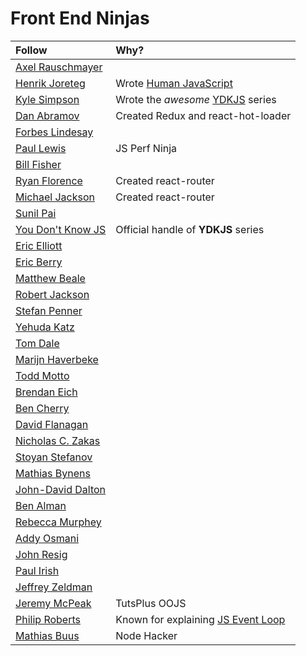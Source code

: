 # Front End Ninjas #
| Follow | Why? |
|:-------|:-----|
| [Axel Rauschmayer](https://twitter.com/rauschma) | |
| [Henrik Joreteg](https://twitter.com/HenrikJoreteg) | Wrote [Human JavaScript](http://read.humanjavascript.com/) |
| [Kyle Simpson](https://twitter.com/getify) | Wrote the *awesome* [YDKJS](https://github.com/getify/You-Dont-Know-JS/blob/master/README.md#you-dont-know-js-book-series) series |
| [Dan Abramov](https://twitter.com/dan_abramov) | Created Redux and react-hot-loader |
| [Forbes Lindesay](https://twitter.com/ForbesLindesay) | |
| [Paul Lewis](https://twitter.com/aerotwist) | JS Perf Ninja |
| [Bill Fisher](https://twitter.com/fisherwebdev) | |
| [Ryan Florence](https://twitter.com/ryanflorence) | Created react-router |
| [Michael Jackson](https://twitter.com/mjackson) | Created react-router |
| [Sunil Pai](https://twitter.com/threepointone) | |
| [You Don't Know JS](https://twitter.com/YDKJS) | Official handle of **YDKJS** series |
| [Eric Elliott](https://twitter.com/_ericelliott) | |
| [Eric Berry](https://twitter.com/coderberry) | |
| [Matthew Beale](https://twitter.com/mixonic) | |
| [Robert Jackson](https://twitter.com/rwjblue) | |
| [Stefan Penner](https://twitter.com/stefanpenner) | |
| [Yehuda Katz](https://twitter.com/wycats) | |
| [Tom Dale](https://twitter.com/tomdale) | |
| [Marijn Haverbeke](https://twitter.com/marijnjh) | |
| [Todd Motto](https://twitter.com/toddmotto) | |
| [Brendan Eich](https://twitter.com/BrendanEich) | |
| [Ben Cherry](https://twitter.com/bcherry) | |
| [David Flanagan](https://twitter.com/__DavidFlanagan) | |
| [Nicholas C. Zakas](https://twitter.com/slicknet) | |
| [Stoyan Stefanov](https://twitter.com/stoyanstefanov) | |
| [Mathias Bynens](https://twitter.com/mathias) | |
| [John-David Dalton](https://twitter.com/jdalton) | |
| [Ben Alman](https://twitter.com/cowboy) | |
| [Rebecca Murphey](https://twitter.com/rmurphey) | |
| [Addy Osmani](https://twitter.com/addyosmani) | |
| [John Resig](https://twitter.com/jeresig) | |
| [Paul Irish](https://twitter.com/paul_irish) | |
| [Jeffrey Zeldman](https://twitter.com/zeldman) | |
| [Jeremy McPeak](https://twitter.com/jwmcpeak) | TutsPlus OOJS |
| [Philip Roberts](https://twitter.com/philip_roberts) | Known for explaining [JS Event Loop](http://latentflip.com/loupe) |
| [Mathias Buus](https://twitter.com/mafintosh) | Node Hacker |
